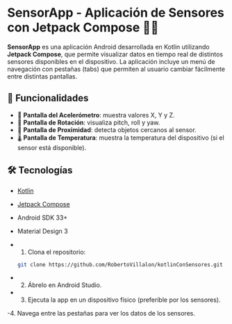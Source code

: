 # SensorApp - Aplicación de Sensores con Jetpack Compose 🚀📱

**SensorApp** es una aplicación Android desarrollada en Kotlin utilizando **Jetpack Compose**, que permite visualizar datos en tiempo real de distintos sensores disponibles en el dispositivo. La aplicación incluye un menú de navegación con pestañas (tabs) que permiten al usuario cambiar fácilmente entre distintas pantallas.

## 🧠 Funcionalidades

- 🎯 **Pantalla del Acelerómetro**: muestra valores X, Y y Z.
- 🔄 **Pantalla de Rotación**: visualiza pitch, roll y yaw.
- 👋 **Pantalla de Proximidad**: detecta objetos cercanos al sensor.
- 🌡️ **Pantalla de Temperatura**: muestra la temperatura del dispositivo (si el sensor está disponible).

## 🛠️ Tecnologías

- [Kotlin](https://kotlinlang.org/)
- [Jetpack Compose](https://developer.android.com/jetpack/compose)
- Android SDK 33+
- Material Design 3

- 1. Clona el repositorio:
   ```bash
   git clone https://github.com/RobertoVillalon/kotlinConSensores.git
   ```

- 2. Ábrelo en Android Studio.

- 3. Ejecuta la app en un dispositivo físico (preferible por los sensores).

-4. Navega entre las pestañas para ver los datos de los sensores.
